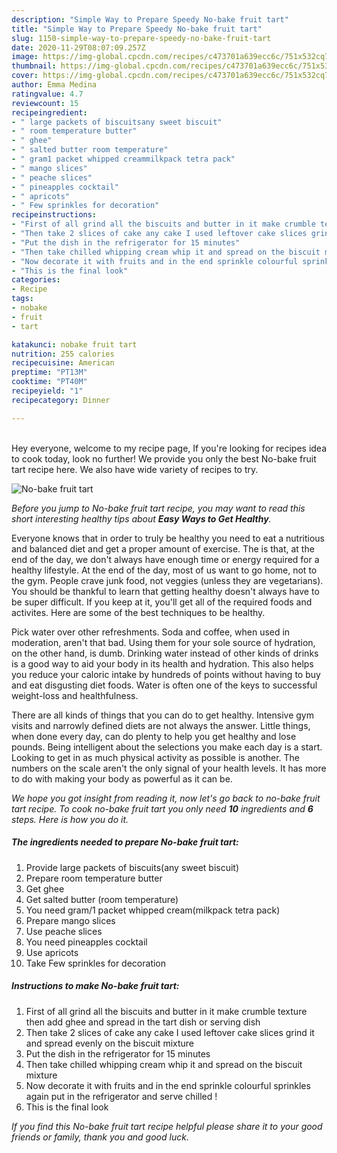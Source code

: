 ```yaml
---
description: "Simple Way to Prepare Speedy No-bake fruit tart"
title: "Simple Way to Prepare Speedy No-bake fruit tart"
slug: 1150-simple-way-to-prepare-speedy-no-bake-fruit-tart
date: 2020-11-29T08:07:09.257Z
image: https://img-global.cpcdn.com/recipes/c473701a639ecc6c/751x532cq70/no-bake-fruit-tart-recipe-main-photo.jpg
thumbnail: https://img-global.cpcdn.com/recipes/c473701a639ecc6c/751x532cq70/no-bake-fruit-tart-recipe-main-photo.jpg
cover: https://img-global.cpcdn.com/recipes/c473701a639ecc6c/751x532cq70/no-bake-fruit-tart-recipe-main-photo.jpg
author: Emma Medina
ratingvalue: 4.7
reviewcount: 15
recipeingredient:
- " large packets of biscuitsany sweet biscuit"
- " room temperature butter"
- " ghee"
- " salted butter room temperature"
- " gram1 packet whipped creammilkpack tetra pack"
- " mango slices"
- " peache slices"
- " pineapples cocktail"
- " apricots"
- " Few sprinkles for decoration"
recipeinstructions:
- "First of all grind all the biscuits and butter in it make crumble texture then add ghee and spread in the tart dish or serving dish"
- "Then take 2 slices of cake any cake I used leftover cake slices grind it and spread evenly on the biscuit mixture"
- "Put the dish in the refrigerator for 15 minutes"
- "Then take chilled whipping cream whip it and spread on the biscuit mixture"
- "Now decorate it with fruits and in the end sprinkle colourful sprinkles again put in the refrigerator and serve chilled !"
- "This is the final look"
categories:
- Recipe
tags:
- nobake
- fruit
- tart

katakunci: nobake fruit tart 
nutrition: 255 calories
recipecuisine: American
preptime: "PT13M"
cooktime: "PT40M"
recipeyield: "1"
recipecategory: Dinner

---
```

<br>
Hey everyone, welcome to my recipe page, If you're looking for recipes idea to cook today, look no further! We provide you only the best No-bake fruit tart recipe here. We also have wide variety of recipes to try.
<br>


![No-bake fruit tart](https://img-global.cpcdn.com/recipes/c473701a639ecc6c/751x532cq70/no-bake-fruit-tart-recipe-main-photo.jpg)

<i>Before you jump to No-bake fruit tart recipe, you may want to read this short interesting healthy tips about <strong>Easy Ways to Get Healthy</strong>.</i>

Everyone knows that in order to truly be healthy you need to eat a nutritious and balanced diet and get a proper amount of exercise. The  is that, at the end of the day, we don't always have enough time or energy required for a healthy lifestyle. At the end of the day, most of us want to go home, not to the gym. People crave junk food, not veggies (unless they are vegetarians). You should be thankful to learn that getting healthy doesn't always have to be super difficult. If you keep at it, you'll get all of the required foods and activites. Here are some of the best techniques to be healthy.

Pick water over other refreshments. Soda and coffee, when used in moderation, aren't that bad. Using them for your sole source of hydration, on the other hand, is dumb. Drinking water instead of other kinds of drinks is a good way to aid your body in its health and hydration. This also helps you reduce your caloric intake by hundreds of points without having to buy and eat disgusting diet foods. Water is often one of the keys to successful weight-loss and healthfulness.

There are all kinds of things that you can do to get healthy. Intensive gym visits and narrowly defined diets are not always the answer. Little things, when done every day, can do plenty to help you get healthy and lose pounds. Being intelligent about the selections you make each day is a start. Looking to get in as much physical activity as possible is another. The numbers on the scale aren't the only signal of your health levels. It has more to do with making your body as powerful as it can be. 


<i>We hope you got insight from reading it, now let's go back to no-bake fruit tart recipe. To cook no-bake fruit tart you only need <strong>10</strong> ingredients and <strong>6</strong> steps. Here is how you do it.
</i>

##### The ingredients needed to prepare No-bake fruit tart:

1. Provide  large packets of biscuits(any sweet biscuit)
1. Prepare  room temperature butter
1. Get  ghee
1. Get  salted butter (room temperature)
1. You need  gram/1 packet whipped cream(milkpack tetra pack)
1. Prepare  mango slices
1. Use  peache slices
1. You need  pineapples cocktail
1. Use  apricots
1. Take  Few sprinkles for decoration


##### Instructions to make No-bake fruit tart:

1. First of all grind all the biscuits and butter in it make crumble texture then add ghee and spread in the tart dish or serving dish
1. Then take 2 slices of cake any cake I used leftover cake slices grind it and spread evenly on the biscuit mixture
1. Put the dish in the refrigerator for 15 minutes
1. Then take chilled whipping cream whip it and spread on the biscuit mixture
1. Now decorate it with fruits and in the end sprinkle colourful sprinkles again put in the refrigerator and serve chilled !
1. This is the final look


<i>If you find this No-bake fruit tart recipe helpful please share it to your good friends or family, thank you and good luck.</i>
